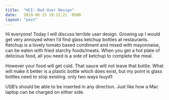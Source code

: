 ```yaml
---
title:  "HCI: Bad User Design"
date:   2019-06-15 19:12:21 -0500
layout: "post"
---
```


Hi everyone! Today I will discuss terrible user design. Growing up I would get very annoyed when I’d find glass ketchup bottles at restaurants. Ketchup is a lovely tomato based condiment and mixed with mayonnaise, can be eaten with fried starchy foods/meats. When you get a hot plate of delicious food, all you need is a side of ketchup to complete the meal.

However your food will get cold. That sauce will not leave that bottle. What will make it better is a plastic bottle which does exist, but my point is glass bottles need to stop existing.
only two ways lsuyd1

USB’s should be able to be inserted in any direction. Just like how a Mac laptop can be charged on either side.